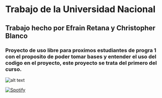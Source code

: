 # Trabajo de la Universidad Nacional

## Trabajo hecho por Efrain Retana y Christopher Blanco
### Proyecto de uso libre para proximos estudiantes de progra 1 con el proposito de poder tomar bases y entender el uso del codigo en el proyecto, este proyecto se trata del primero del curso.

![alt text](https://www.relacionespublicas.una.ac.cr/images/servicios/Logo-UNA-Rojo_FondoTransparente.png)


[![Spotify](https://spotify-github-readme.vercel.app/api/spotify)]([https://open.spotify.com/track/7iQXYTyuG13aoeHxGG28Nh?si=e5b799bdb7474ffe](https://open.spotify.com/track/7iQXYTyuG13aoeHxGG28Nh?si=ad65e15a26b7452d))
